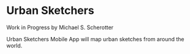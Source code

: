 # Urban Sketchers
Work in Progress by Michael S. Scherotter

Urban Sketchers Mobile App will map urban sketches from around the world.

